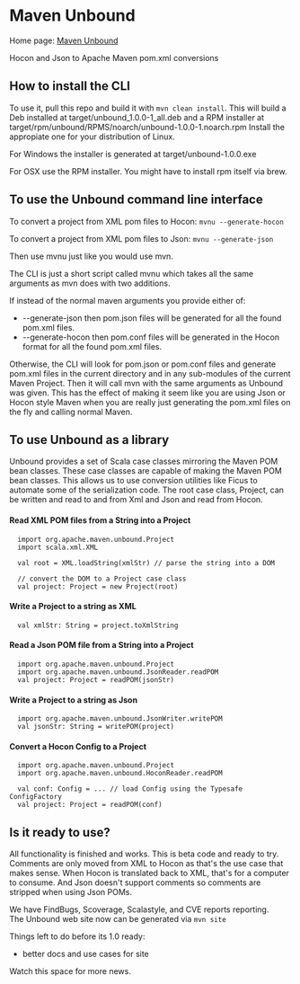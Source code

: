 # Maven Unbound

Home page: [Maven Unbound](https://hunterpayne.github.io/maven-unbound-site/)

Hocon and Json to Apache Maven pom.xml conversions

## How to install the CLI

To use it, pull this repo and build it with ```mvn clean install```.  This
will build a Deb installed at target/unbound_1.0.0-1_all.deb and a RPM
installer at target/rpm/unbound/RPMS/noarch/unbound-1.0.0-1.noarch.rpm
Install the appropiate one for your distribution of Linux.

For Windows the installer is generated at target/unbound-1.0.0.exe

For OSX use the RPM installer.  You might have to install rpm itself via brew.

## To use the Unbound command line interface

To convert a project from XML pom files to Hocon:
```mvnu --generate-hocon```

To convert a project from XML pom files to Json:
```mvnu --generate-json```

Then use mvnu just like you would use mvn.

The CLI is just a short script called mvnu which takes all the same
arguments as mvn does with two additions.

If instead of the normal maven arguments you provide either of:
* --generate-json then pom.json files will be generated for all the found 
pom.xml files.
* --generate-hocon then pom.conf files will be generated in the Hocon format 
for all the found pom.xml files.

Otherwise, the CLI will look for pom.json or pom.conf files and generate
pom.xml files in the current directory and in any sub-modules of the 
current Maven Project.  Then it will call mvn with the same arguments as Unbound
was given.  This has the effect of making it seem like you are using
Json or Hocon style Maven when you are really just generating the pom.xml files
on the fly and calling normal Maven.


## To use Unbound as a library

Unbound provides a set of Scala case classes mirroring the Maven POM bean 
classes.  These case classes are capable of making the Maven POM bean classes.
This allows us to use conversion utilities like Ficus to automate some of the 
serialization code.  The root case class, Project, can be written and read
to and from Xml and Json and read from Hocon.

#### Read XML POM files from a String into a Project
```
  import org.apache.maven.unbound.Project
  import scala.xml.XML

  val root = XML.loadString(xmlStr) // parse the string into a DOM

  // convert the DOM to a Project case class
  val project: Project = new Project(root) 
```

#### Write a Project to a string as XML
```
  val xmlStr: String = project.toXmlString
```

#### Read a Json POM file from a String into a Project
```
  import org.apache.maven.unbound.Project
  import org.apache.maven.unbound.JsonReader.readPOM
  val project: Project = readPOM(jsonStr)
```

#### Write a Project to a string as Json
```
  import org.apache.maven.unbound.JsonWriter.writePOM
  val jsonStr: String = writePOM(project)
```

#### Convert a Hocon Config to a Project
```
  import org.apache.maven.unbound.Project
  import org.apache.maven.unbound.HoconReader.readPOM

  val conf: Config = ... // load Config using the Typesafe ConfigFactory
  val project: Project = readPOM(conf)
```


## Is it ready to use?

All functionality is finished and works.  This is beta code and ready to 
try.  Comments are only moved from XML to Hocon as that's the use case
that makes sense.  When Hocon is translated back to XML, that's for a computer
to consume.  And Json doesn't support comments so comments are stripped when
using Json POMs.

We have FindBugs, Scoverage, Scalastyle, and CVE reports reporting.  
The Unbound web site now can be generated via ```mvn site```

Things left to do before its 1.0 ready:
* better docs and use cases for site

Watch this space for more news.
